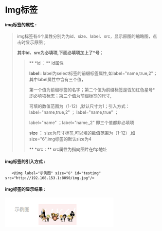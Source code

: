 # Img**标签**

#### img**标签的属性 :**

> img标签有4个属性分别为为id、size、label、src，显示原图的缩略图，点击时显示原图；
>
> **其中id、src为必填项,下面必填项加上了\*号**；
>
> > ** \*id ：** id属性
> >
> > **label :** label为select标签的前缀标签属性,如label="name,true,2"；其中label属性中含有三个值，
> >
> > 第一个值为前缀标签的名字；第二个值为前缀标签是否加红色星号\*即必填项标志；第三个值为前缀标签的尺寸,
> >
> > 可填的数值范围为（1-12）,默认尺寸为1；引入方式：label="name,true,2" ； label="name,true" ；
> >
> > label="name" ；label="name,,2" 即三个值都非必填项
>>
> > **size ：** size为尺寸标签,可以填的数值范围为（1-12）,如size="6",img标签的默认size为4
> >
> > ** \*src：** src属性为指向图片在ftp地址
#### img标签的引入方式 :

```
   <@img label="示例图" size="6" id="testimg" src="http://192.168.153.1:8090/img.jpg"/>
```

#### img标签的显示结果 :

![](/assets/img1.png)




